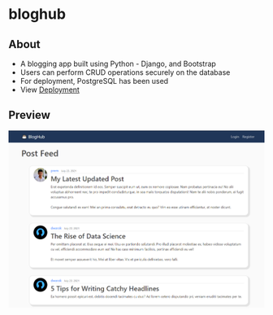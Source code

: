 # bloghub

## About

- A blogging app built using Python - Django, and Bootstrap
- Users can perform CRUD operations securely on the database
- For deployment, PostgreSQL has been used
- View [Deployment](https://bloghub-django.herokuapp.com/)

## Preview

![Preview](./preview.png)
